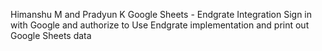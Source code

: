 Himanshu M and Pradyun K
Google Sheets - Endgrate Integration
Sign in with Google and authorize to Use Endgrate implementation and print out Google Sheets data
